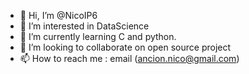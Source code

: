 - 👋 Hi, I’m @NicoIP6
- 👀 I’m interested in DataScience
- 🌱 I’m currently learning C and python.
- 💞️ I’m looking to collaborate on open source project 
- 📫 How to reach me : email (ancion.nico@gmail.com)

<!---
NicoIP6/NicoIP6 is a ✨ special ✨ repository because its `README.md` (this file) appears on your GitHub profile.
You can click the Preview link to take a look at your changes.
--->
